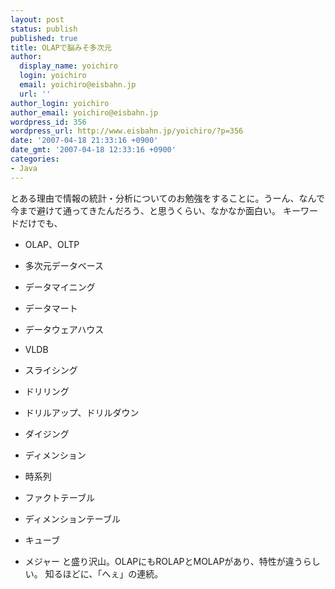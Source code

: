 ```yaml
---
layout: post
status: publish
published: true
title: OLAPで脳みそ多次元
author:
  display_name: yoichiro
  login: yoichiro
  email: yoichiro@eisbahn.jp
  url: ''
author_login: yoichiro
author_email: yoichiro@eisbahn.jp
wordpress_id: 356
wordpress_url: http://www.eisbahn.jp/yoichiro/?p=356
date: '2007-04-18 21:33:16 +0900'
date_gmt: '2007-04-18 12:33:16 +0900'
categories:
- Java
---
```


とある理由で情報の統計・分析についてのお勉強をすることに。うーん、なんで今まで避けて通ってきたんだろう、と思うくらい、なかなか面白い。
キーワードだけでも、

* OLAP、OLTP

* 多次元データベース

* データマイニング

* データマート

* データウェアハウス

* VLDB

* スライシング

* ドリリング

* ドリルアップ、ドリルダウン

* ダイジング

* ディメンション

* 時系列

* ファクトテーブル

* ディメンションテーブル

* キューブ

* メジャー
と盛り沢山。OLAPにもROLAPとMOLAPがあり、特性が違うらしい。
知るほどに、「へぇ」の連続。
